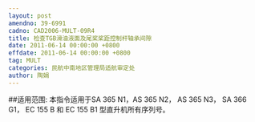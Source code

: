 ```yaml
---
layout: post
amendno: 39-6991
cadno: CAD2006-MULT-09R4
title: 检查TGB滑油液面及尾桨桨距控制杆轴承间隙
date: 2011-06-14 00:00:00 +0800
effdate: 2011-06-14 00:00:00 +0800
tag: MULT
categories: 民航中南地区管理局适航审定处
author: 陶娟
---
```


##适用范围:
本指令适用于SA 365 N1，AS 365 N2， AS 365 N3， SA 366 G1， EC 155 B 和 EC 155 B1 型直升机所有序列号。

